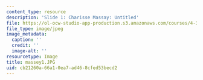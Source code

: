 ```yaml
---
content_type: resource
description: 'Slide 1: Charisse Massay: Untitled'
file: https://ol-ocw-studio-app-production.s3.amazonaws.com/courses/4-341-introduction-to-photography-fall-2002/cb21260a66a10ea7ad468cfed53becd2_massey1.JPG
file_type: image/jpeg
image_metadata:
  caption: ''
  credit: ''
  image-alt: ''
resourcetype: Image
title: massey1.JPG
uid: cb21260a-66a1-0ea7-ad46-8cfed53becd2
---
```

